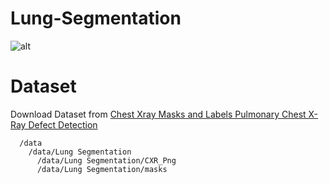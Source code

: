 # Lung-Segmentation
![alt](https://github.com/qtuter1997/Lungs-Segmentaion/blob/1622f9d8d3cded4debb4a29eda02414d632f4d73/visualize/LungSeg.png)

# Dataset
Download Dataset from [Chest Xray Masks and Labels Pulmonary Chest X-Ray Defect Detection](https://www.kaggle.com/nikhilpandey360/chest-xray-masks-and-labels)

```
  /data
    /data/Lung Segmentation
      /data/Lung Segmentation/CXR_Png
      /data/Lung Segmentation/masks
```
